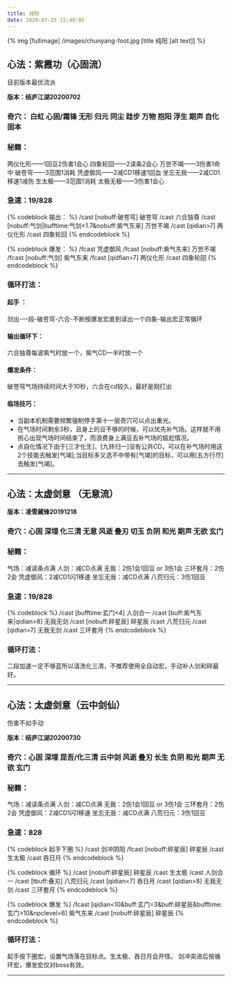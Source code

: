 ```yaml
---
title: 纯阳
date: 2020-07-25 15:49:05
---
```

{% img [fullimage] /images/chunyang-foot.jpg [title 纯阳 [alt text]] %}
## 心法：紫霞功（心固流）
目前版本最优流派

**版本：结庐江湖20200702**

### 奇穴： 白虹 心固/霜锋 无形 归元 同尘 跬步 万物 抱阳 浮生 期声 自化 固本

### 秘籍：
两仪化形——1回豆2伤害1会心
四象轮回——2读条2会心
万世不竭——3伤害1命中
破苍穹——3范围1消耗
凭虚御风——2减CD1移速1回血
坐忘无我——2减CD1移速1减伤
生太极——3范围1消耗
太极无极——3伤害1会心	
### 急速：19/828
{% codeblock 输出： %}
/cast [nobuff:破苍穹] 破苍穹
/cast 六合独尊
/cast [nobuff:气剑|bufftime:气剑<1.7&nobuff:紫气东来] 万世不竭
/cast [qidian>7] 两仪化形
/cast 四象轮回
{% endcodeblock %}

{% codeblock 爆发： %}
/fcast 凭虚御风
/fcast [nobuff:紫气东来] 万世不竭
/fcast [nobuff:气剑] 紫气东来
/fcast [qidfian>7] 两仪化形
/cast 四象轮回
{% endcodeblock %}

### 循环打法：

#### 起手 ：
剑出-一段-破苍穹-六合-不断按爆发宏直到读出一个四象-输出宏正常循环
#### 输出循环下：
六合独尊每波紫气时放一个，紫气CD一半时放一个
#### 爆发条件：
破苍穹气场持续时间大于10秒，六合在cd较久，最好是刚打出
#### 临场技巧：
* 当副本机制需要频繁强制停手第十一层奇穴可以点出重光。
* 在气场时间剩余3秒，且身上的豆不够的时候，可以优先补气场。这样就不用担心出现气场时间结束了，而浪费身上满豆去补气场的尴尬情况。
* 点自化情况下由于[三才化生]、[九转归一]没有公共CD，可以在补气场时用这2个技能去触发[气竭];当目标多又选不中带有[气竭]的目标，可以用[五方行尽]去触发[气竭]。

---

## 心法：太虚剑意 （无意流）

**版本：凌雪藏锋20191218**

### 奇穴：心固 深埋 化三清 无意 风逝 叠刃 切玉 负阴 和光 期声 无欲 玄门

### 秘籍：
气场：减读条点满
人剑：减CD点满 
无我：2伤1会1回豆 or 3伤1会
三环套月：2伤2会
凭虚御风：2减CD1闪1移速
坐忘无我：减CD点满
八荒归元：3伤1回豆
	
### 急速：19/828
{% codeblock %}
/cast [bufftime:玄门<4] 人剑合一
/cast [buff:紫气东来|qidian>8] 无我无剑
/cast [nobuff:碎星辰] 碎星辰
/cast 八荒归元
/cast [qidian>7] 无我无剑
/cast 三环套月
{% endcodeblock %}

### 循环打法：
二段加速一定不够蓝所以请洗化三清，不推荐使用全自动宏，手动补人剑和碎最好。

---

## 心法：太虚剑意（云中剑仙）
伤害不如手动

**版本：结庐江湖20200730**

### 奇穴：心固 深埋 昆吾/化三清 云中剑 风逝 叠刃 长生 负阴 和光 期声 无欲 玄门

### 秘籍：
气场：减读条点满
人剑：减CD点满 
无我：2伤1会1回豆 or 3伤1会
三环套月：2伤2会
凭虚御风：2减CD1闪1移速
坐忘无我：减CD点满
八荒归元：3伤1回豆
	
### 急速：828
{% codeblock 起手下圈 %}
/cast 剑冲阴阳
/fcast [nobuff:碎星辰] 碎星辰
/cast 生太极
/cast 吞日月
{% endcodeblock %}

{% codeblock 循环 %}
/cast [nobuff:碎星辰] 碎星辰
/cast 生太极
/cast 人剑合一
/cast [tbuff:叠刃] 八荒归元
/cast [qidian<7] 吞日月
/cast [qidian>8] 无我无剑
/cast 三环套月
{% endcodeblock %}

{% codeblock 爆发 %}
/fcast [qidian<10&buff:玄门=3&buff:碎星辰&bufftime:玄门>10&npclevel=6] 紫气东来
/cast [nobuff:碎星辰] 碎星辰
{% endcodeblock %}

### 循环打法：
起手按下圈宏，设置气场落在目标点。生太极、吞日月会开怪。
剑冲突进后按循环宏，爆发宏仅对boss有效。

---
